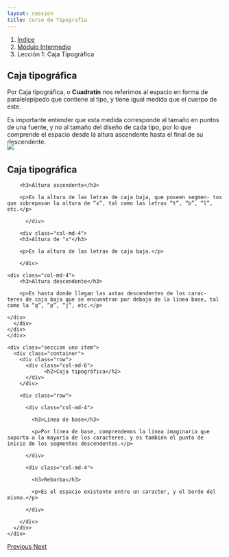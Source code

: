 ```yaml
---
layout: session
title: Curso de Tipografía
---
```



<div class="grey">

<div class="container">
<ol class="breadcrumb">
  <li><a href="{{ site.baseurl }}/session">Índice</a></li>
  <li><a href="{{ site.baseurl }}/pags/intermedio">Módulo Intermedio</a></li>
  <li class="active">Lección 1: Caja Tipográfica</li>
</ol>
</div>

<div id="carousel-example-generic" class="carousel slide" data-wrap="false" data-ride="carousel" data-interval="false">
  <!-- Indicators 
  <ol class="carousel-indicators">
    <li data-target="#carousel-example-generic" data-slide-to="0" class="active"></li>
    <li data-target="#carousel-example-generic" data-slide-to="1"></li>
    <li data-target="#carousel-example-generic" data-slide-to="2"></li>
  </ol>
-->
  <!-- Wrapper for slides -->
  <div class="carousel-inner" role="listbox">
    <div class="seccion uno item active">
		<div class="container">
      <div class="row">
        <div class="col-md-6">  
          <h2>Caja tipográfica</h2>
        </div>
      </div>
      <div class="row">
		  	<div class="col-md-6">     			
      			<p>Por Caja tipográfica, o <strong>Cuadratín</strong> nos referimos al espacio en forma de paralelepípedo que contiene al tipo, y tiene igual medida que el cuerpo de este.</p>
      			<p>Es importante entender que esta medida corresponde al tamaño en puntos de una fuente, y no al tamaño del diseño de cada tipo, por lo que comprende el espacio desde la altura ascendente hasta el final de su descendente.</p>
      		</div>
      		<div class="col-md-6">
      			<img style="margin-top:-20px;" src="#"/>
      		</div>
      </div>
    </div>
    </div>
    <div class="seccion dos item">
    <div class="container">
      <div class="row">
        <div class="col-md-6"> 
          <h2>Caja tipográfica</h2>
        </div>
      </div>
    <div class="row">
      <div class="col-md-4">

        <h3>Altura ascendente</h3>
      	
      	<p>Es la altura de las letras de caja baja, que poseen segmen- tos que sobrepasan la altura de “x”, tal como las letras “t”, “b”, “l”, etc.</p>

		  </div>

		<div class="col-md-4">
        <h3>Altura de "x"</h3>

        <p>Es la altura de las letras de caja baja.</p>

		</div>

    <div class="col-md-4">
        <h3>Altura descendente</h3>

        <p>Es hasta donde llegan las astas descendentes de los carac- teres de caja baja que se encuentran por debajo de la línea base, tal como la “q”, “p”, “j”, etc.</p>

    </div>
      </div>
    </div>
    </div>

    <div class="seccion uno item">
      <div class="container">
        <div class="row">
          <div class="col-md-6"> 
		        <h2>Caja tipográfica</h2>
          </div>
        </div>

        <div class="row">

          <div class="col-md-4">

            <h3>Línea de base</h3>
            
            <p>Por línea de base, comprendemos la línea imaginaria que soporta a la mayoría de los caracteres, y es también el punto de inicio de los segmentos descendentes.</p>

          </div>

          <div class="col-md-4">

            <h3>Rebarba</h3>
            
            <p>Es el espacio existente entre un caracter, y el borde del mismo.</p>

          </div>
          		
        </div>
      </div>
    </div>

  </div> <!-- CAROUSEL INNER -->

</div> <!-- ID CAROUSEL -->

  <!-- Controls -->
  <a class="left carousel-control" href="#carousel-example-generic" role="button" data-slide="prev">
    <span class="glyphicon glyphicon-chevron-left" aria-hidden="true"><i class="fa fa-arrow-circle-o-left"></i>
</span>
    <span class="sr-only">Previous</span>
  </a>
  <a class="right carousel-control" href="#carousel-example-generic" role="button" data-slide="next">
    <span class="glyphicon glyphicon-chevron-right" aria-hidden="true"><i class="fa fa-arrow-circle-o-right"></i>
</span>
    <span class="sr-only">Next</span>
  </a>

  <!--<img style="margin-top:-25px;" src="http://127.0.0.1:4000/img/0002.gif"/>-->


</div>

</div>